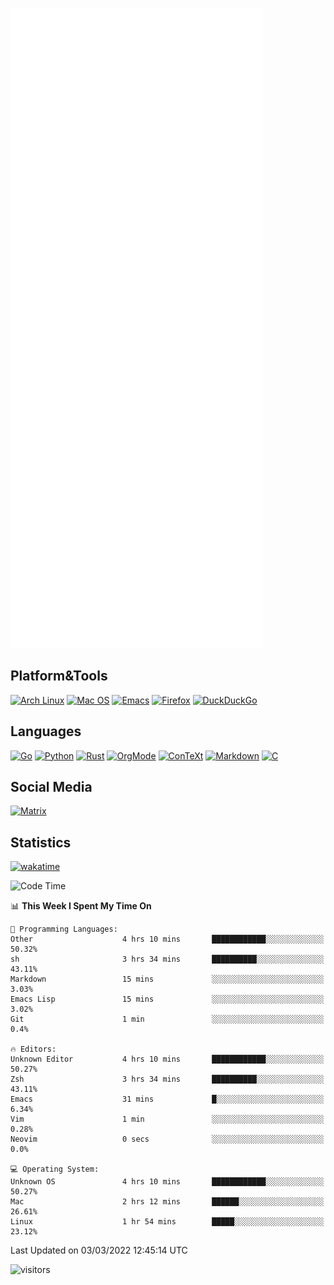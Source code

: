 ![Metrics](https://github.com/SteamedFish/SteamedFish/blob/master/github-metrics.svg)

## Platform&Tools

[![Arch Linux](https://img.shields.io/badge/ArchLinux-1793D1?logo=arch-linux&logoColor=fff&style=flat-square)](https://archlinux.org/)
[![Mac OS](https://img.shields.io/badge/MacOS-000000?style=flat-square&logo=macos&logoColor=F0F0F0)](https://www.apple.com/macos/)
[![Emacs](https://img.shields.io/badge/Emacs-%237F5AB6.svg?&style=flat-square&logo=gnu-emacs&logoColor=white)](https://www.gnu.org/software/emacs/)
[![Firefox](https://img.shields.io/badge/Firefox-FF7139?style=flat-square&logo=Firefox-Browser&logoColor=white)](https://firefox.com/)
[![DuckDuckGo](https://img.shields.io/badge/DuckDuckGo-DE5833?style=flat-square&logo=DuckDuckGo&logoColor=white)](https://duckduckgo.com/)

## Languages

[![Go](https://img.shields.io/badge/Golang-%2300ADD8.svg?style=flat-square&logo=go&logoColor=white)](https://golang.org/)
[![Python](https://img.shields.io/badge/Python-3670A0?style=flat-square&logo=python&logoColor=ffdd54)](https://www.python.org/)
[![Rust](https://img.shields.io/badge/Rust-%23000000.svg?style=flat-square&logo=rust&logoColor=white)](https://www.rust-lang.org/)
[![OrgMode](https://img.shields.io/badge/OrgMode-%23000000.svg?style=flat-square&logo=org&logoColor=white)](https://orgmode.org/)
[![ConTeXt](https://img.shields.io/badge/ConTeXt-%23008080.svg?style=flat-square&logo=latex&logoColor=white)](https://contextgarden.net/)
[![Markdown](https://img.shields.io/badge/MarkDown-%23000000.svg?style=flat-square&logo=markdown&logoColor=white)](https://daringfireball.net/projects/markdown/)
[![C](https://img.shields.io/badge/C-%2300599C.svg?style=flat-square&logo=c&logoColor=white)](https://www.iso.org/standard/74528.html)

## Social Media

[![Matrix](https://img.shields.io/badge/SteamedFish-2CA5E0?style=social&logo=matrix&logoColor=black)](https://matrix.to/#/@i:steamedfish.org)

## Statistics
[![wakatime](https://wakatime.com/badge/user/168280d6-fcf2-4b4f-ad3a-dc4612f35b38.svg)](https://wakatime.com/@168280d6-fcf2-4b4f-ad3a-dc4612f35b38)

<!--START_SECTION:waka-->
![Code Time](http://img.shields.io/badge/Code%20Time-1%2C632%20hrs%2043%20mins-blue)

📊 **This Week I Spent My Time On** 

```text
💬 Programming Languages: 
Other                    4 hrs 10 mins       ████████████░░░░░░░░░░░░░   50.32% 
sh                       3 hrs 34 mins       ██████████░░░░░░░░░░░░░░░   43.11% 
Markdown                 15 mins             ░░░░░░░░░░░░░░░░░░░░░░░░░   3.03% 
Emacs Lisp               15 mins             ░░░░░░░░░░░░░░░░░░░░░░░░░   3.02% 
Git                      1 min               ░░░░░░░░░░░░░░░░░░░░░░░░░   0.4%

🔥 Editors: 
Unknown Editor           4 hrs 10 mins       ████████████░░░░░░░░░░░░░   50.27% 
Zsh                      3 hrs 34 mins       ██████████░░░░░░░░░░░░░░░   43.11% 
Emacs                    31 mins             █░░░░░░░░░░░░░░░░░░░░░░░░   6.34% 
Vim                      1 min               ░░░░░░░░░░░░░░░░░░░░░░░░░   0.28% 
Neovim                   0 secs              ░░░░░░░░░░░░░░░░░░░░░░░░░   0.0%

💻 Operating System: 
Unknown OS               4 hrs 10 mins       ████████████░░░░░░░░░░░░░   50.27% 
Mac                      2 hrs 12 mins       ██████░░░░░░░░░░░░░░░░░░░   26.61% 
Linux                    1 hr 54 mins        █████░░░░░░░░░░░░░░░░░░░░   23.12%

```


 Last Updated on 03/03/2022 12:45:14 UTC
<!--END_SECTION:waka-->

![visitors](https://visitor-badge.laobi.icu/badge?page_id=SteamedFish.SteamedFish)

